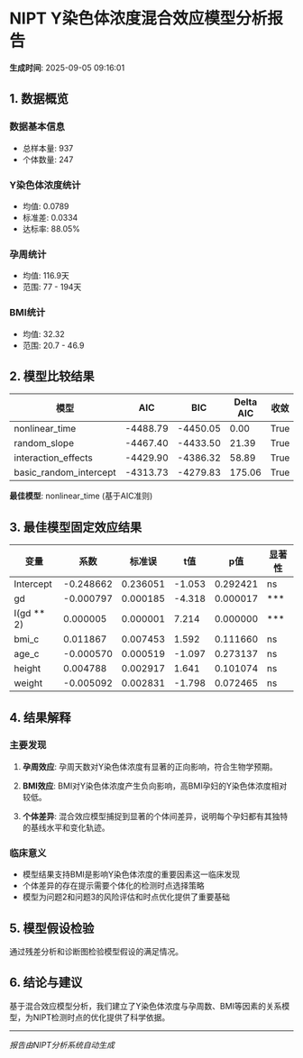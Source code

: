# NIPT Y染色体浓度混合效应模型分析报告

**生成时间**: 2025-09-05 09:16:01

## 1. 数据概览


### 数据基本信息
- 总样本量: 937
- 个体数量: 247

### Y染色体浓度统计
- 均值: 0.0789
- 标准差: 0.0334
- 达标率: 88.05%

### 孕周统计
- 均值: 116.9天
- 范围: 77 - 194天

### BMI统计
- 均值: 32.32
- 范围: 20.7 - 46.9


## 2. 模型比较结果

| 模型 | AIC | BIC | Delta AIC | 收敛 |
|------|-----|-----|-----------|------|
| nonlinear_time | -4488.79 | -4450.05 | 0.00 | True |
| random_slope | -4467.40 | -4433.50 | 21.39 | True |
| interaction_effects | -4429.90 | -4386.32 | 58.89 | True |
| basic_random_intercept | -4313.73 | -4279.83 | 175.06 | True |

**最佳模型**: nonlinear_time (基于AIC准则)


## 3. 最佳模型固定效应结果

| 变量 | 系数 | 标准误 | t值 | p值 | 显著性 |
|------|------|--------|-----|-----|--------|
| Intercept | -0.248662 | 0.236051 | -1.053 | 0.292421 | ns |
| gd | -0.000797 | 0.000185 | -4.318 | 0.000017 | *** |
| I(gd ** 2) | 0.000005 | 0.000001 | 7.214 | 0.000000 | *** |
| bmi_c | 0.011867 | 0.007453 | 1.592 | 0.111660 | ns |
| age_c | -0.000570 | 0.000519 | -1.097 | 0.273137 | ns |
| height | 0.004788 | 0.002917 | 1.641 | 0.101074 | ns |
| weight | -0.005092 | 0.002831 | -1.798 | 0.072465 | ns |

## 4. 结果解释

### 主要发现

1. **孕周效应**: 孕周天数对Y染色体浓度有显著的正向影响，符合生物学预期。

2. **BMI效应**: BMI对Y染色体浓度产生负向影响，高BMI孕妇的Y染色体浓度相对较低。

3. **个体差异**: 混合效应模型捕捉到显著的个体间差异，说明每个孕妇都有其独特的基线水平和变化轨迹。

### 临床意义

- 模型结果支持BMI是影响Y染色体浓度的重要因素这一临床发现
- 个体差异的存在提示需要个体化的检测时点选择策略
- 模型为问题2和问题3的风险评估和时点优化提供了重要基础

## 5. 模型假设检验

通过残差分析和诊断图检验模型假设的满足情况。

## 6. 结论与建议

基于混合效应模型分析，我们建立了Y染色体浓度与孕周数、BMI等因素的关系模型，为NIPT检测时点的优化提供了科学依据。

---
*报告由NIPT分析系统自动生成*
